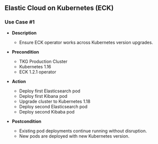 ## Elastic Cloud on Kubernetes (ECK)

### Use Case #1

  - **Description**
    - Ensure ECK operator works across Kubernetes version upgrades.

  - **Precondition**
    - TKG Production Cluster
    - Kubernetes 1.16
    - ECK 1.2.1 operator
    
  - **Action**
    - Deploy first Elasticsearch pod
    - Deploy first Kibana pod
    - Upgrade cluster to Kubernetes 1.18
    - Deploy second Elasticsearch pod
    - Deploy second Kibaba pod
    
  - **Postcondition**
    - Existing pod deployments continue running without disruption.
	- New pods are deployed with new Kubernetes version.

